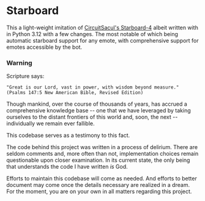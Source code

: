 # Starboard


This a light-weight imitation of [CircuitSacul's Starboard-4](https://github.com/CircuitSacul/Starboard-4) albeit written with in Python 3.12 with a few changes. The most notable of which being automatic starboard support for any emote, with comprehensive support for emotes accessible by the bot.

### Warning
Scripture says:

```
"Great is our Lord, vast in power, with wisdom beyond measure." (Psalms 147:5 New American Bible, Revised Edition)
```

Though mankind, over the course of thousands of years, has accrued a comprehensive knowledge base -- one that we have leveraged by taking ourselves to the distant frontiers of this world and, soon, the next -- individually we remain ever fallible.

This codebase serves as a testimony to this fact.

The code behind this project was written in a process of delirium. There are seldom comments and, more often than not, implementation choices remain questionable upon closer examination. In its current state, the only being that understands the code I have written *is* God. 

Efforts to maintain this codebase will come as needed. And efforts to better document may come once the details necessary are realized in a dream. For the moment, you are on your own in all matters regarding this project.



